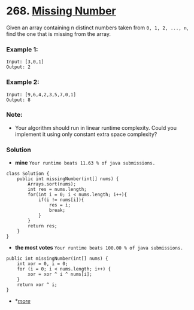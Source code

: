 # 268. [Missing Number](https://leetcode.com/problems/missing-number/description/)

Given an array containing n distinct numbers taken from `0, 1, 2, ..., n`, find the one that is missing from the array.

### Example 1:
    Input: [3,0,1]
    Output: 2

### Example 2:
    Input: [9,6,4,2,3,5,7,0,1]
    Output: 8

### Note:
* Your algorithm should run in linear runtime complexity. Could you implement it using only constant extra space complexity?


### Solution

* **mine** `Your runtime beats 11.63 % of java submissions.`
```
class Solution {
    public int missingNumber(int[] nums) {
        Arrays.sort(nums);
        int res = nums.length;
        for(int i = 0; i < nums.length; i++){
            if(i != nums[i]){
                res = i;
                break;
            }
        }
        return res;
    }
}
```

* **the most votes** `Your runtime beats 100.00 % of java submissions.`
```
public int missingNumber(int[] nums) {
    int xor = 0, i = 0;
	for (i = 0; i < nums.length; i++) {
		xor = xor ^ i ^ nums[i];
	}
	return xor ^ i;
}
```

* **[more](https://leetcode.com/problems/missing-number/solution/)*
